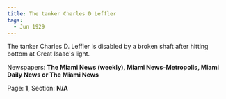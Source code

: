 ```yaml
---  
title: The tanker Charles D Leffler  
tags:  
  - Jun 1929  
---  
```

  
The tanker Charles D. Leffler is disabled by a broken shaft after hitting bottom at Great Isaac's light.  
  
Newspapers: **The Miami News (weekly), Miami News-Metropolis, Miami Daily News or The Miami News**  
  
Page: **1**, Section: **N/A** 
